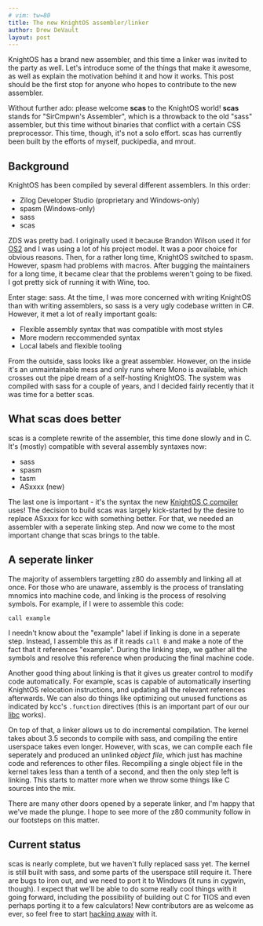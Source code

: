 ```yaml
---
# vim: tw=80
title: The new KnightOS assembler/linker
author: Drew DeVault
layout: post
---
```


KnightOS has a brand new assembler, and this time a linker was invited to the
party as well. Let's introduce some of the things that make it awesome, as well
as explain the motivation behind it and how it works. This post should be the
first stop for anyone who hopes to contribute to the new assembler.

Without further ado: please welcome **scas** to the KnightOS world! **scas**
stands for "SirCmpwn's Assembler", which is a throwback to the old "sass"
assembler, but this time without binaries that conflict with a certain CSS
preprocessor. This time, though, it's not a solo effort. scas has currently been
built by the efforts of myself, puckipedia, and mrout.

## Background

KnightOS has been compiled by several different assemblers. In this order:

* Zilog Developer Studio (proprietary and Windows-only)
* spasm (Windows-only)
* sass
* scas

ZDS was pretty bad. I originally used it because Brandon Wilson used it for
[OS2](http://brandonw.net/calculators/OS2/) and I was using a lot of his project
model. It was a poor choice for obvious reasons. Then, for a rather long time,
KnightOS switched to spasm. However, spasm had problems with macros. After
bugging the maintainers for a long time, it became clear that the problems
weren't going to be fixed. I got pretty sick of running it with Wine, too.

Enter stage: sass. At the time, I was more concerned with writing KnightOS than
with writing assemblers, so sass is a very ugly codebase written in C#. However,
it met a lot of really important goals:

* Flexible assembly syntax that was compatible with most styles
* More modern reccommended syntax
* Local labels and flexible tooling

From the outside, sass looks like a great assembler. However, on the inside it's
an unmaintainable mess and only runs where Mono is available, which crosses out
the pipe dream of a self-hosting KnightOS. The system was compiled with sass for
a couple of years, and I decided fairly recently that it was time for a better
scas.

## What scas does better

scas is a complete rewrite of the assembler, this time done slowly and in C.
It's (mostly) compatible with several assembly syntaxes now:

* sass
* spasm
* tasm
* ASxxxx (new)

The last one is important - it's the syntax the new [KnightOS C
compiler](https://github.com/KnightOS) uses! The decision to build scas was
largely kick-started by the desire to replace ASxxxx for kcc with something
better. For that, we needed an assembler with a seperate linking step. And now
we come to the most important change that scas brings to the table.

## A seperate linker

The majority of assemblers targetting z80 do assembly and linking all at once.
For those who are unaware, assembly is the process of translating mnomics into
machine code, and linking is the process of resolving symbols. For example, if I
were to assemble this code:

    call example

I needn't know about the "example" label if linking is done in a seperate step.
Instead, I assemble this as if it reads `call 0` and make a note of the fact
that it references "example". During the linking step, we gather all the symbols
and resolve this reference when producing the final machine code.

Another good thing about linking is that it gives us greater control to modify
code automatically. For example, scas is capable of automatically inserting
KnightOS relocation instructions, and updating all the relevant references
afterwards. We can also do things like optimizing out unused functions as
indicated by kcc's `.function` directives (this is an important part of our our
[libc](https://github.com/KnightOS/libc) works).

On top of that, a linker allows us to do incremental compilation. The kernel
takes about 3.5 seconds to compile with sass, and compiling the entire userspace
takes even longer. However, with scas, we can compile each file seperately and
produced an unlinked *object file*, which just has machine code and references
to other files. Recompiling a single object file in the kernel takes less than a
tenth of a second, and then the only step left is linking. This starts to matter
more when we throw some things like C sources into the mix.

There are many other doors opened by a seperate linker, and I'm happy that we've
made the plunge. I hope to see more of the z80 community follow in our footsteps
on this matter.

## Current status

scas is nearly complete, but we haven't fully replaced sass yet. The kernel is
still built with sass, and some parts of the userspace still require it. There
are bugs to iron out, and we need to port it to Windows (it runs in cygwin,
though). I expect that we'll be able to do some really cool things with it going
forward, including the possibility of building out C for TIOS and even perhaps
porting it to a few calculators! New contributors are as welcome as ever, so
feel free to start [hacking away](https://github.com/KnightOS/scas) with it.
